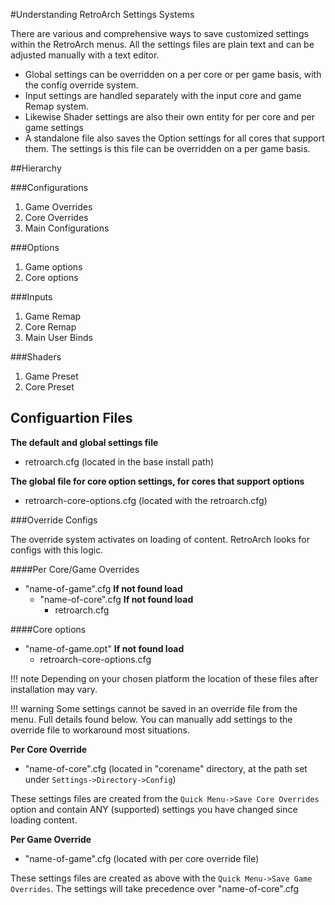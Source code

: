 #Understanding RetroArch Settings Systems

There are various and comprehensive ways to save customized settings within the RetroArch menus. All the settings files are plain text and can be adjusted manually with a text editor.

- Global settings can be overridden on a per core or per game basis, with the config override system.
- Input settings are handled separately with the input core and game Remap system.
- Likewise Shader settings are also their own entity for per core and per game settings
- A standalone file also saves the Option settings for all cores that support them. The settings is this file can be overridden on a per game basis.

##Hierarchy

###Configurations

1. Game Overrides
2. Core Overrides
3. Main Configurations

###Options

1. Game options
2. Core options

###Inputs

1. Game Remap
2. Core Remap
3. Main User Binds

###Shaders

1. Game Preset
2. Core Preset

## Configuartion Files

**The default and global settings file**

- retroarch.cfg  (located in the base install path)

**The global file for core option settings, for cores that support options**

- retroarch-core-options.cfg (located with the retroarch.cfg)

###Override Configs

The override system activates on loading of content. RetroArch looks for configs with this logic.

####Per Core/Game Overrides

- "name-of-game".cfg **If not found load**
    - "name-of-core".cfg **If not found load**
        - retroarch.cfg

####Core options

- "name-of-game.opt" **If not found load**
    - retroarch-core-options.cfg       

!!! note
    Depending on your chosen platform the location of these files after installation may vary.

!!! warning
    Some settings cannot be saved in an override file from the menu. Full details found below. You can manually add settings to the override file to workaround most situations.


**Per Core Override**

- "name-of-core".cfg (located in "corename" directory, at the path set under `Settings->Directory->Config`)

These settings files are created from the `Quick Menu->Save Core Overrides` option and contain ANY (supported) settings you have changed since loading content.    

**Per Game Override**

- "name-of-game".cfg (located with per core override file)

These settings files are created as above with the `Quick Menu->Save Game Overrides`. The settings will take precedence over "name-of-core".cfg
